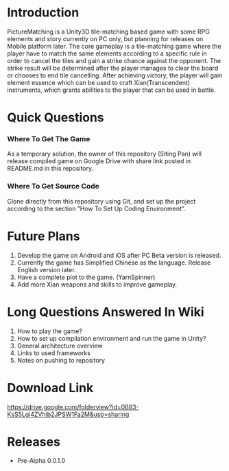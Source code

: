 # Introduction

PictureMatching is a Unity3D tile-matching based game with some RPG elements and story currently on PC only, but planning for releases on Mobile platform later. The core gameplay is a tile-matching game where the player have to match the same elements according to a specific rule in order to cancel the tiles and gain a strike chance against the opponent. The strike result will be determined after the player manages to clear the board or chooses to end tile cancelling. After achieving victory, the player will gain element essence which can be used to craft Xian(Transcendent) instruments, which grants abilities to the player that can be used in battle. 

# Quick Questions
### Where To Get The Game
As a temporary solution, the owner of this repository (Siting Pan) will release compiled game on Google Drive with share link posted in README.md in this repository.
### Where To Get Source Code
Clone directly from this repository using Git, and set up the project according to the section “How To Set Up Coding Environment”.

# Future Plans
1. Develop the game on Android and iOS after PC Beta version is released.
2. Currently the game has Simplified Chinese as the language. Release English version later.
3. Have a complete plot to the game. (YarnSpinner)
4. Add more Xian weapons and skills to improve gameplay.

# Long Questions Answered In Wiki
1. How to play the game?
2. How to set up compilation environment and run the game in Unity?
3. General architecture overview
4. Links to used frameworks
5. Notes on pushing to repository

# Download Link
https://drive.google.com/folderview?id=0B83-KsS5Lgi4ZVhjb2JPSW1Fa2M&usp=sharing

# Releases
- Pre-Alpha 0.0.1.0
